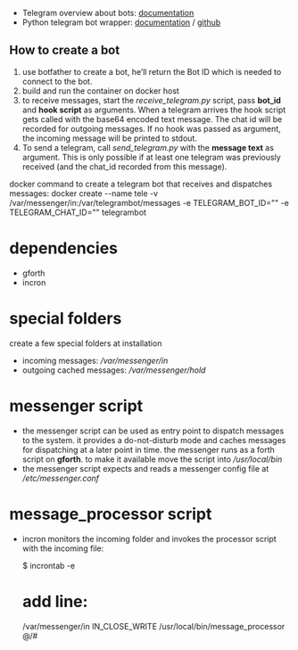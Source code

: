 * Telegram overview about bots: [documentation](https://core.telegram.org/bots)
* Python telegram bot wrapper: [documentation](https://python-telegram-bot.readthedocs.io/en/stable/index.html) / [github](https://github.com/python-telegram-bot/python-telegram-bot)

How to create a bot
-------------------
1. use botfather to create a bot, he’ll return the Bot ID which is needed to connect to the bot.
2. build and run the container on docker host
3. to receive messages, start the *receive_telegram.py* script, pass **bot_id** and **hook script** as arguments. When a telegram arrives the hook script gets called with the base64 encoded text message. The chat id will be recorded for outgoing messages. If no hook was passed as argument, the incoming message will be printed to stdout.
4. To send a telegram, call *send_telegram.py* with the **message text** as argument. This is only possible if at least one telegram was previously received (and the chat_id recorded from this message).

docker command to create a telegram bot that receives and dispatches messages:
docker create --name tele -v /var/messenger/in:/var/telegrambot/messages -e TELEGRAM_BOT_ID="" -e TELEGRAM_CHAT_ID="" telegrambot

dependencies
============
* gforth
* incron

special folders
===============
create a few special folders at installation

* incoming messages: */var/messenger/in*
* outgoing cached messages: */var/messenger/hold*

messenger script
================
* the messenger script can be used as entry point to dispatch messages to the system. it provides a do-not-disturb mode and caches messages for dispatching at a later point in time. the messenger runs as a forth script on **gforth**. to make it available move the script into */usr/local/bin*
* the messenger script expects and reads a messenger config file at */etc/messenger.conf*

message_processor script
========================
* incron monitors the incoming folder and invokes the processor script with the incoming file:

	$ incrontab -e
	
	# add line:
	/var/messenger/in IN_CLOSE_WRITE /usr/local/bin/message_processor $@/$#

